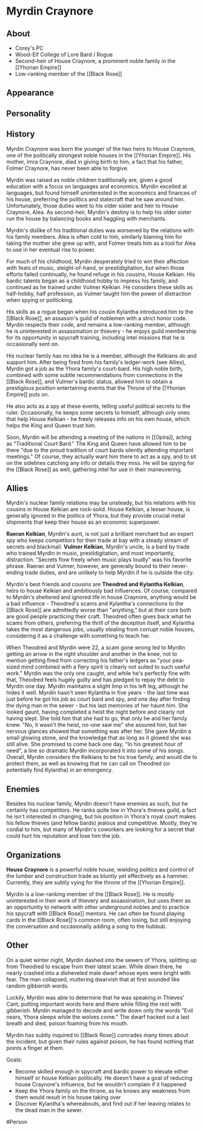 # Myrdin Craynore
## About
- Corey's PC
- Wood-Elf College of Lore Bard / Rogue 
- Second-heir of House Craynore, a prominent noble family in the [[Yhorian Empire]]
- Low-ranking member of the [[Black Rose]]

## Appearance


## Personality

## History
Myrdin Craynore was born the younger of the two heirs to House Craynore, one of the politically strongest noble houses in the [[Yhorian Empire]]. His mother, Imra Craynore, died in giving birth to him, a fact that his father, Folmer Craynore, has never been able to forgive. 

Myrdin was raised as noble children traditionally are, given a good education with a focus on languages and economics. Myrdin excelled at languages, but found himself uninterested in the economics and finances of his house, preferring the politics and statecraft that he saw around him. Unfortunately, those duties went to his older sister and heir to House Craynore, Alea. As second-heir, Myrdin's destiny is to help his older sister run the house by balancing books and haggling with merchants. 

Myrdin's dislike of his traditional duties was worsened by the relations with his family members. Alea is often cold to him, similarly blaming him for taking the mother she grew up with, and Folmer treats him as a tool for Alea to use in her eventual rise to power. 

For much of his childhood, Myrdin desperately tried to win their affection with feats of music, sleight-of-hand, or prestidigitation, but when those efforts failed continually, he found refuge in his cousins, House Kelkian. His bardic talents began as a childhood hobby to impress his family, and continued as he trained under Vulmer Kelkian. He considers these skills as half-hobby, half profession, as Vulmer taught him the power of distraction when spying or politicking.

His skills as a rogue began when his cousin Kylantha introduced him to the [[Black Rose]], an assassin's guild of noblemen with a strict honor code. Myrdin respects their code, and remains a low-ranking member, although he is uninterested in assassination or thievery - he enjoys guild membership for its opportunity in spycraft training, including intel missions that he is occasionally sent on. 

His nuclear family has no idea he is a member, although the Kelkians do and support him. After being fired from his family's ledger-work (see Allies), Myrdin got a job as the Yhora family's court-bard. His high noble birth, combined with some subtle recommendations from connections in the [[Black Rose]], and Vulmer's bardic status, allowed him to obtain a prestigious position entertaining events that the Throne of the [[Yhorian Empire]] puts on. 

He also acts as a spy at these events, telling useful political secrets to the ruler. Occasionally, he keeps some secrets to himself, although only ones that help House Kelkian - he freely releases info on his own house, which helps the King and Queen trust him. 

Soon, Myrdin will be attending a meeting of the nations in [[Opira]], acting as "Traditional Court Bard." The King and Queen have allowed him to be there "due to the proud tradition of court bards silently attending important meetings." Of course, they actually want him there to act as a spy, and to sit on the sidelines catching any info or details they miss. He will be spying for the [[Black Rose]] as well, gathering intel for use in their maneuvering.

## Allies
Myrdin's nuclear family relations may be unsteady, but his relations with his cousins in House Kelkian are rock-solid. House Kelkian, a lesser house, is generally ignored in the politics of Yhora, but they provide crucial metal shipments that keep their house as an economic superpower. 

**Raeran Kelkian**, Myrdin's aunt, is not just a brilliant merchant but an expert spy who keeps competitors for their trade at bay with a steady stream of secrets and blackmail. **Vulmer Kelkian**, Myrdin's uncle, is a bard by trade who trained Myrdin in music, prestidigitation, and most importantly, distraction. "Secrets flow freely when music plays loudly" was his favorite phrase. Raeran and Vulmer, however, are generally bound to their never-ending trade duties, and are unlikely to help Myrdin if he is outside the city. 

Myrdin's best friends and cousins are **Theodred and Kylantha Kelkian**, heirs to house Kelkian and ambitiously bad influences. Of course, compared to Myrdin's sheltered and ignored life in house Craynore, anything would be a bad influence - Theodred's scams and Kylantha's connections to the [[Black Rose]] are admittedly worse than "anything," but at their core both are good people practicing their craft. Theodred often gives back what he scams from others, preferring the thrill of the deception itself, and Kylantha takes the most dangerous jobs, usually stealing from corrupt noble houses, considering it as a challenge with something to teach her.

When Theodred and Myrdin were 22, a scam gone wrong led to Myrdin getting an arrow in the right shoulder and another in the knee, not to mention getting fired from correcting his father's ledgers as "your pea-sized mind combined with a fiery spirit is clearly not suited to such useful work." Myrdin was the only one caught, and while he's perfectly fine with that, Theodred feels hugely guilty and has pledged to repay the debt to Myrdin one day. Myrdin maintains a slight limp in his left leg, although he hides it well. Myrdin hasn't seen Kylantha in five years - the last time was just before he got his job as court bard and spy, and one day after finding the dying man in the sewer - but his last memories of her haunt him. She looked gaunt, having completed a heist the night before and clearly not having slept. She told him that she had to go, that only he and her family knew. "No, it wasn't the heist, no-one saw me" she assured him, but her nervous glances showed that something was after her. She gave Myrdin a small glowing stone, and the knowledge that as long as it glowed she was still alive. She promised to come back one day, "In his greatest hour of need", a line so dramatic Myrdin incorporated it into some of his songs. Overall, Myrdin considers the Kelkians to be his true family, and would die to protect them, as well as knowing that he can call on Theodred (or potentially find Kylantha) in an emergency.

## Enemies
Besides his nuclear family, Myrdin doesn't have enemies as such, but he certainly has competitors. He ranks quite low in Yhora's thieves guild, a fact he isn't interested in changing, but his position in Yhora's royal court makes his fellow thieves (and fellow bards) jealous and competitive. Mostly, they're cordial to him, but many of Myrdin's coworkers are looking for a secret that could hurt his reputation and lose him the job.

## Organizations
**House Craynore** is a powerful noble house, wielding politics and control of the lumber and construction trade as bluntly yet effectively as a hammer. Currently, they are subtly vying for the throne of the [[Yhorian Empire]]. 

Myrdin is a low-ranking member of the [[Black Rose]]. He is mostly uninterested in their work of thievery and assassination, but uses them as an opportunity to network with other underground nobles and to practice his spycraft with [[Black Rose]] mentors. He can often be found playing cards in the [[Black Rose]]'s common room, often losing, but still enjoying the conversation and occasionally adding a song to the hubbub.

## Other
On a quiet winter night, Myrdin dashed into the sewers of Yhora, splitting up from Theodred to escape from their latest scam. While down there, he nearly crashed into a disheveled male dwarf whose eyes were bright with fear. The man collapsed, muttering dwarvish that at first sounded like random gibberish words. 

Luckily, Myrdin was able to determine that he was speaking in Thieves' Cant, putting important words here and there while filling the rest with gibberish. Myrdin managed to decode and write down only the words "Evil nears, Yhora sleeps while the wolves come." The dwarf hacked out a last breath and died, poison foaming from his mouth. 

Myrdin has subtly inquired to [[Black Rose]] comrades many times about the incident, but given their rules against poison, he has found nothing that points a finger at them. 

Goals: 
- Become skilled enough in spycraft and bardic power to elevate either himself or house Kelkian politically. He doesn't have a goal of reducing house Craynore's influence, but he wouldn't complain if it happened
- Keep the Yhora family on the throne, as he knows any weakness from them would result in his house taking over
- Discover Kylantha's whereabouts, and find out if her leaving relates to the dead man in the sewer.

#Person
